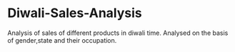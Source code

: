 # Diwali-Sales-Analysis
Analysis of sales of different products in diwali time.
Analysed on the basis of gender,state and their occupation.
